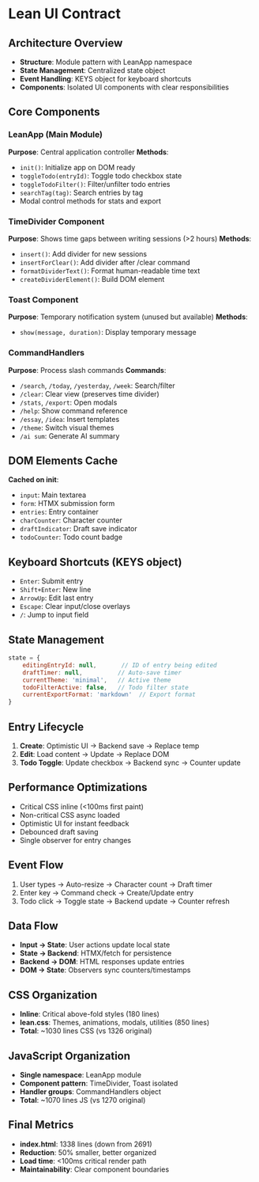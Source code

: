 # Lean UI Contract

## Architecture Overview
- **Structure**: Module pattern with LeanApp namespace
- **State Management**: Centralized state object
- **Event Handling**: KEYS object for keyboard shortcuts
- **Components**: Isolated UI components with clear responsibilities

## Core Components

### LeanApp (Main Module)
**Purpose**: Central application controller
**Methods**:
- `init()`: Initialize app on DOM ready
- `toggleTodo(entryId)`: Toggle todo checkbox state
- `toggleTodoFilter()`: Filter/unfilter todo entries
- `searchTag(tag)`: Search entries by tag
- Modal control methods for stats and export

### TimeDivider Component
**Purpose**: Shows time gaps between writing sessions (>2 hours)
**Methods**:
- `insert()`: Add divider for new sessions
- `insertForClear()`: Add divider after /clear command
- `formatDividerText()`: Format human-readable time text
- `createDividerElement()`: Build DOM element

### Toast Component
**Purpose**: Temporary notification system (unused but available)
**Methods**:
- `show(message, duration)`: Display temporary message

### CommandHandlers
**Purpose**: Process slash commands
**Commands**:
- `/search`, `/today`, `/yesterday`, `/week`: Search/filter
- `/clear`: Clear view (preserves time divider)
- `/stats`, `/export`: Open modals
- `/help`: Show command reference
- `/essay`, `/idea`: Insert templates
- `/theme`: Switch visual themes
- `/ai sum`: Generate AI summary

## DOM Elements Cache
**Cached on init**:
- `input`: Main textarea
- `form`: HTMX submission form
- `entries`: Entry container
- `charCounter`: Character counter
- `draftIndicator`: Draft save indicator
- `todoCounter`: Todo count badge

## Keyboard Shortcuts (KEYS object)
- `Enter`: Submit entry
- `Shift+Enter`: New line
- `ArrowUp`: Edit last entry
- `Escape`: Clear input/close overlays
- `/`: Jump to input field

## State Management
```javascript
state = {
    editingEntryId: null,       // ID of entry being edited
    draftTimer: null,          // Auto-save timer
    currentTheme: 'minimal',   // Active theme
    todoFilterActive: false,   // Todo filter state
    currentExportFormat: 'markdown'  // Export format
}
```

## Entry Lifecycle
1. **Create**: Optimistic UI → Backend save → Replace temp
2. **Edit**: Load content → Update → Replace DOM
3. **Todo Toggle**: Update checkbox → Backend sync → Counter update

## Performance Optimizations
- Critical CSS inline (<100ms first paint)
- Non-critical CSS async loaded
- Optimistic UI for instant feedback
- Debounced draft saving
- Single observer for entry changes

## Event Flow
1. User types → Auto-resize → Character count → Draft timer
2. Enter key → Command check → Create/Update entry
3. Todo click → Toggle state → Backend update → Counter refresh

## Data Flow
- **Input → State**: User actions update local state
- **State → Backend**: HTMX/fetch for persistence
- **Backend → DOM**: HTML responses update entries
- **DOM → State**: Observers sync counters/timestamps

## CSS Organization
- **Inline**: Critical above-fold styles (180 lines)
- **lean.css**: Themes, animations, modals, utilities (850 lines)
- **Total**: ~1030 lines CSS (vs 1326 original)

## JavaScript Organization
- **Single namespace**: LeanApp module
- **Component pattern**: TimeDivider, Toast isolated
- **Handler groups**: CommandHandlers object
- **Total**: ~1070 lines JS (vs 1270 original)

## Final Metrics
- **index.html**: 1338 lines (down from 2691)
- **Reduction**: 50% smaller, better organized
- **Load time**: <100ms critical render path
- **Maintainability**: Clear component boundaries